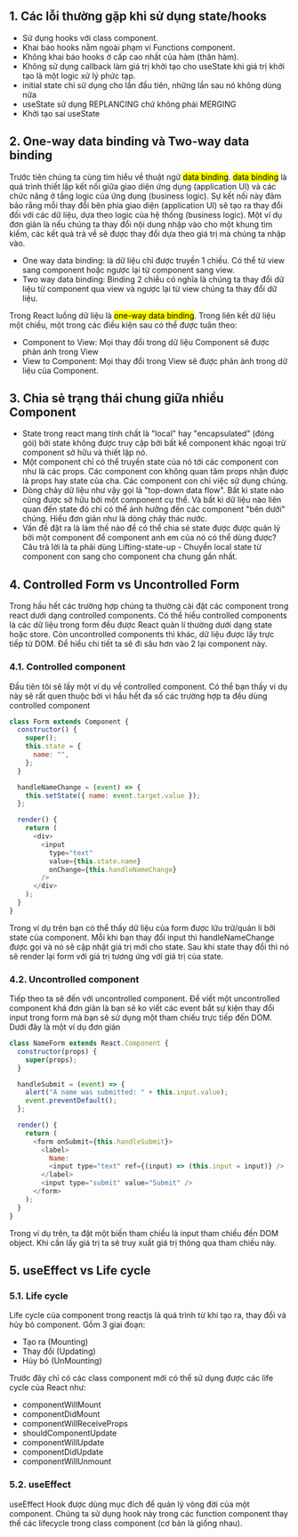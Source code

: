 ## **1. Các lỗi thường gặp khi sử dụng state/hooks**

- Sử dụng hooks với class component.
- Khai báo hooks nằm ngoài phạm vi Functions component.
- Không khai báo hooks ở cấp cao nhất của hàm (thân hàm).
- Không sử dụng callback làm giá trị khởi tạo cho useState khi giá trị khởi tạo là một logic xử lý phức tạp.
- initial state chỉ sử dụng cho lần đầu tiên, những lần sau nó không dùng nữa
- useState sử dụng REPLANCING chứ không phải MERGING
- Khởi tạo sai useState

## **2. One-way data binding và Two-way data binding**

Trước tiên chúng ta cùng tìm hiểu về thuật ngữ <mark>data binding</mark>. <mark>data binding</mark> là quá trình thiết lập kết nối giữa giao diện ứng dụng (application UI) và các chức năng ở tầng logic của ứng dụng (business logic). Sự kết nối này đảm bảo rằng mỗi thay đổi bên phía giao diện (application UI) sẽ tạo ra thay đổi đối với các dữ liệu, dựa theo logic của hệ thống (business logic). Một ví dụ đơn giản là nếu chúng ta thay đổi nội dung nhập vào cho một khung tìm kiếm, các kết quả trả về sẽ được thay đổi dựa theo giá trị mà chúng ta nhập vào.

- One way data binding: là dữ liệu chỉ được truyền 1 chiều. Có thể từ view sang component hoặc ngược lại từ component sang view.
- Two way data binding: Binding 2 chiều có nghĩa là chúng ta thay đổi dữ liệu từ component qua view và ngược lại từ view chúng ta thay đổi dữ liệu.

Trong React luồng dữ liệu là <mark>one-way data binding</mark>. Trong liên kết dữ liệu một chiều, một trong các điều kiện sau có thể được tuân theo:

- Component to View: Mọi thay đổi trong dữ liệu Component sẽ được phản ánh trong View
- View to Component: Mọi thay đổi trong View sẽ được phản ánh trong dữ liệu của Component.

## **3. Chia sẻ trạng thái chung giữa nhiều Component**

- State trong react mang tính chất là "local" hay "encapsulated" (đóng gói) bởi state không được truy cập bởi bất kể component khác ngoại trừ component sở hữu và thiết lập nó.
- Một component chỉ có thể truyền state của nó tới các component con như là các props. Các component con không quan tâm props nhận được là props hay state của cha. Các component con chỉ việc sử dụng chúng.
- Dòng chảy dữ liệu như vậy gọi là "top-down data flow". Bất kì state nào cũng được sở hữu bởi một component cụ thể. Và bất kì dữ liệu nào liên quan đến state đó chỉ có thể ảnh hưởng đến các component "bên dưới" chúng. Hiểu đơn giản như là dòng chảy thác nước.
- Vấn đề đặt ra là làm thế nào để có thể chia sẻ state được được quản lý bởi một component để component anh em của nó có thể dùng được? Câu trả lời là ta phải dùng Lifting-state-up - Chuyển local state từ component con sang cho component cha chung gần nhất.

## **4. Controlled Form vs Uncontrolled Form**

Trong hầu hết các trường hợp chúng ta thường cài đặt các component trong react dưới dạng controlled components. Có thể hiểu controlled components là các dữ liệu trong form đều được React quản lí thường dưới dạng state hoặc store. Còn uncontrolled components thì khác, dữ liệu được lấy trực tiếp từ DOM. Để hiểu chi tiết ta sẽ đi sâu hơn vào 2 lại component này.

### **4.1. Controlled component**

Đầu tiên tôi sẽ lấy một ví dụ về controlled component. Có thể bạn thấy ví dụ này sẽ rất quen thuộc bởi vì hầu hết đa số các trường hợp ta đều dùng controlled component

```js
class Form extends Component {
  constructor() {
    super();
    this.state = {
      name: "",
    };
  }

  handleNameChange = (event) => {
    this.setState({ name: event.target.value });
  };

  render() {
    return (
      <div>
        <input
          type="text"
          value={this.state.name}
          onChange={this.handleNameChange}
        />
      </div>
    );
  }
}
```

Trong ví dụ trên bạn có thể thấy dữ liệu của form được lữu trữ/quản lí bởi state của component. Mỗi khi bạn thay đổi input thì handleNameChange được gọi và nó sẽ cập nhật giá trị mới cho state. Sau khi state thay đổi thì nó sẽ render lại form với giá trị tương ứng với giá trị của state.

### **4.2. Uncontrolled component**

Tiếp theo ta sẽ đến với uncontrolled component. Để viết một uncontrolled component khá đơn giản là bạn sẽ ko viết các event bắt sự kiện thay đổi input trong form mà bạn sẽ sử dụng một tham chiếu trực tiếp đến DOM. Dưới đây là một ví dụ đơn giản

```js
class NameForm extends React.Component {
  constructor(props) {
    super(props);
  }

  handleSubmit = (event) => {
    alert("A name was submitted: " + this.input.value);
    event.preventDefault();
  };

  render() {
    return (
      <form onSubmit={this.handleSubmit}>
        <label>
          Name:
          <input type="text" ref={(input) => (this.input = input)} />
        </label>
        <input type="submit" value="Submit" />
      </form>
    );
  }
}
```

Trong ví dụ trên, ta đặt một biến tham chiếu là input tham chiếu đến DOM object. Khi cần lấy giá trị ta sẽ truy xuất giá trị thông qua tham chiếu này.

## **5. useEffect vs Life cycle**

### **5.1. Life cycle**

Life cycle của component trong reactjs là quá trình từ khi tạo ra, thay đổi và hủy bỏ component. Gồm 3 giai đoạn:

- Tạo ra (Mounting)
- Thay đổi (Updating)
- Hủy bỏ (UnMounting)

Trước đây chỉ có các class component mới có thể sử dụng được các life cycle của React như:

- componentWillMount
- componentDidMount
- componentWillReceiveProps
- shouldComponentUpdate
- componentWillUpdate
- componentDidUpdate
- componentWillUnmount

### **5.2. useEffect**

useEffect Hook được dùng mục đích để quản lý vòng đời của một component. Chúng ta sử dụng hook này trong các function component thay thế các lifecycle trong class component (cơ bản là giống nhau).
